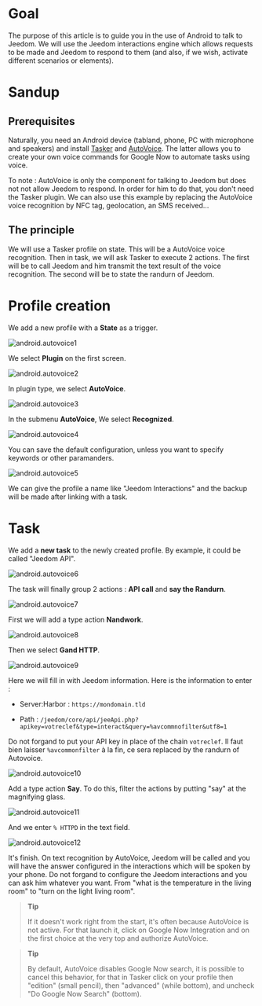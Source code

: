 Goal 
========

The purpose of this article is to guide you in the use of Android
to talk to Jeedom. We will use the Jeedom interactions engine which
allows requests to be made and Jeedom to respond to them (and also, if we
wish, activate different scenarios or elements).

Sandup 
============

Prerequisites 
-------------

Naturally, you need an Android device (tabland, phone, PC with
microphone and speakers) and install
[Tasker](https://play.google.com/store/apps/dandails?id=nand.dinglisch.android.taskerm&hl=fr)
and
[AutoVoice](https://play.google.com/store/apps/dandails?id=com.joaomgcd.autovoice&hl=fr).
The latter allows you to create your own voice commands for Google Now
to automate tasks using voice.

To note : AutoVoice is only the component for talking to Jeedom but does not
not allow Jeedom to respond. In order for him to do that, you don't need the
Tasker plugin. We can also use this example by replacing the
AutoVoice voice recognition by NFC tag, geolocation,
an SMS received…

The principle 
-----------

We will use a Tasker profile on state. This will be a
AutoVoice voice recognition. Then in task, we will ask
Tasker to execute 2 actions. The first will be to call Jeedom and him
transmit the text result of the voice recognition. The second
will be to state the randurn of Jeedom.

Profile creation 
==================

We add a new profile with a **State** as a trigger.

![android.autovoice1](images/android.autovoice1.png)

We select **Plugin** on the first screen.

![android.autovoice2](images/android.autovoice2.png)

In plugin type, we select **AutoVoice**.

![android.autovoice3](images/android.autovoice3.png)

In the submenu **AutoVoice**, We select **Recognized**.

![android.autovoice4](images/android.autovoice4.png)

You can save the default configuration, unless you want to
specify keywords or other paramanders.

![android.autovoice5](images/android.autovoice5.png)

We can give the profile a name like "Jeedom Interactions" and the
backup will be made after linking with a task.

Task 
========

We add a **new task** to the newly created profile. By
example, it could be called "Jeedom API".

![android.autovoice6](images/android.autovoice6.png)

The task will finally group 2 actions : **API call** and **say the
Randurn**.

![android.autovoice7](images/android.autovoice7.png)

First we will add a type action **Nandwork**.

![android.autovoice8](images/android.autovoice8.png)

Then we select **Gand HTTP**.

![android.autovoice9](images/android.autovoice9.png)

Here we will fill in with Jeedom information. Here is the information to
enter :

-   Server:Harbor : `https://mondomain.tld`

-   Path :
    `/jeedom/core/api/jeeApi.php?apikey=votreclef&type=interact&query=%avcommnofilter&utf8=1`

Do not forgand to put your API key in place of the chain
`votreclef`. Il faut bien laisser `%avcommonfilter` à la fin, ce sera
replaced by the randurn of Autovoice.

![android.autovoice10](images/android.autovoice10.png)

Add a type action **Say**. To do this, filter the actions by
putting "say" at the magnifying glass.

![android.autovoice11](images/android.autovoice11.png)

And we enter `% HTTPD` in the text field.

![android.autovoice12](images/android.autovoice12.png)

It's finish. On text recognition by AutoVoice, Jeedom will be
called and you will have the answer configured in the interactions which
will be spoken by your phone. Do not forgand to configure the
Jeedom interactions and you can ask him whatever you
want. From "what is the temperature in the living room" to "turn on the light
living room".

> **Tip**
>
> If it doesn't work right from the start, it's often because AutoVoice
> is not active. For that launch it, click on Google Now
> Integration and on the first choice at the very top and authorize
> AutoVoice.

> **Tip**
>
> By default, AutoVoice disables Google Now search, it is
> possible to cancel this behavior, for that in Tasker click on
> your profile then "edition" (small pencil), then "advanced" (while
> bottom), and uncheck "Do Google Now Search" (bottom).
